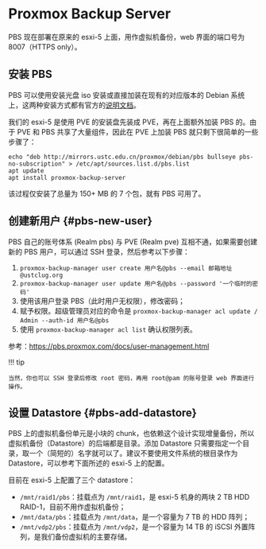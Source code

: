 # Proxmox Backup Server

PBS 现在部署在原来的 esxi-5 上面，用作虚拟机备份，web 界面的端口号为 8007（HTTPS only）。

## 安装 PBS

PBS 可以使用安装光盘 iso 安装或直接加装在现有的对应版本的 Debian 系统上，这两种安装方式都有官方的[说明文档][pbs-installation]。

我们的 esxi-5 是使用 PVE 的安装盘先装成 PVE，再在上面额外加装 PBS 的。由于 PVE 和 PBS 共享了大量组件，因此在 PVE 上加装 PBS 就只剩下很简单的一些步骤了：

```shell
echo "deb http://mirrors.ustc.edu.cn/proxmox/debian/pbs bullseye pbs-no-subscription" > /etc/apt/sources.list.d/pbs.list
apt update
apt install proxmox-backup-server
```

该过程仅安装了总量为 150+ MB 的 7 个包，就有 PBS 可用了。

  [pbs-installation]: https://pbs.proxmox.com/docs/installation.html

## 创建新用户 {#pbs-new-user}

PBS 自己的账号体系 (Realm pbs) 与 PVE (Realm pve) 互相不通，如果需要创建新的 PBS 用户，可以通过 SSH 登录，然后参考以下步骤：

1. `proxmox-backup-manager user create 用户名@pbs --email 邮箱地址@ustclug.org`
2. `proxmox-backup-manager user update 用户名@pbs --password '一个临时的密码'`
3. 使用该用户登录 PBS（此时用户无权限），修改密码；
4. 赋予权限。超级管理员对应的命令是 `proxmox-backup-manager acl update / Admin --auth-id 用户名@pbs`
5. 使用 `proxmox-backup-manager acl list` 确认权限列表。

参考：<https://pbs.proxmox.com/docs/user-management.html>

!!! tip

    当然，你也可以 SSH 登录后修改 root 密码，再用 root@pam 的账号登录 web 界面进行操作。

## 设置 Datastore {#pbs-add-datastore}

PBS 上的虚拟机备份单元是小块的 chunk，也依赖这个设计实现增量备份，所以虚拟机备份（Datastore）的后端都是目录。添加 Datastore 只需要指定一个目录，取一个（简短的）名字就可以了。建议不要使用文件系统的根目录作为 Datastore，可以参考下面所述的 esxi-5 上的配置。

目前在 esxi-5 上配置了三个 datastore：

- `/mnt/raid1/pbs`：挂载点为 `/mnt/raid1`，是 esxi-5 机身的两块 2 TB HDD RAID-1，目前不用作虚拟机备份；
- `/mnt/data/pbs`：挂载点为 `/mnt/data`，是一个容量为 7 TB 的 HDD 阵列；
- `/mnt/vdp2/pbs`：挂载点为 `/mnt/vdp2`，是一个容量为 14 TB 的 iSCSI 外置阵列，是我们备份虚拟机的主要存储。
